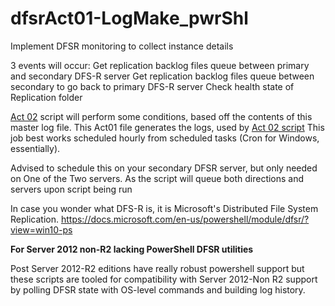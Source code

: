 # dfsrAct01-LogMake_pwrShl
Implement DFSR monitoring to collect instance details

3 events will occur:
  Get replication backlog files queue between primary and secondary DFS-R server
  Get replication backlog files queue between secondary to go back to primary DFS-R server
  Check health state of Replication folder
  

[Act 02](https://github.com/botsama/dfsrAct02-LogAction_pwrShl) script will perform some conditions, based off the contents of this master log file.  This Act01 file generates the logs, used by [Act 02 script](https://github.com/botsama/dfsrAct02-LogAction_pwrShl)
This job best works scheduled hourly from scheduled tasks (Cron for Windows, essentially).

Advised to schedule this on your secondary DFSR server, but only needed on One of the Two servers. As the script will queue both directions and servers upon script being run

In case you wonder what DFS-R is, it is Microsoft's Distributed File System Replication.
https://docs.microsoft.com/en-us/powershell/module/dfsr/?view=win10-ps

**For Server 2012 non-R2 lacking PowerShell DFSR utilities**

Post Server 2012-R2 editions have really robust powershell support but these scripts are tooled for compatibility with Server 2012-Non R2 support by polling DFSR state with OS-level commands and building log history.
